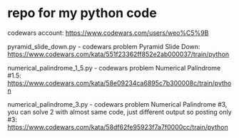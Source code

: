 # repo for my python code
codewars account: https://www.codewars.com/users/weo%C5%9B

pyramid_slide_down.py - codewars problem Pyramid Slide Down: https://www.codewars.com/kata/551f23362ff852e2ab000037/train/python

numerical_palindrome_1_5.py - codewars problem Numerical Palindrome #1.5: https://www.codewars.com/kata/58e09234ca6895c7b300008c/train/python

numerical_palindrome_3.py - codewars problem Numerical Palindrome #3, you can solve 2 with almost same code, just different output so posting only #3: https://www.codewars.com/kata/58df62fe95923f7a7f0000cc/train/python
